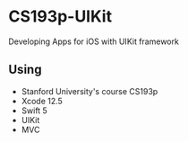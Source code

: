 # CS193p-UIKit

Developing Apps for iOS with UIKit framework

## Using

- Stanford University's course CS193p
- Xcode 12.5
- Swift 5
- UIKit
- MVC
